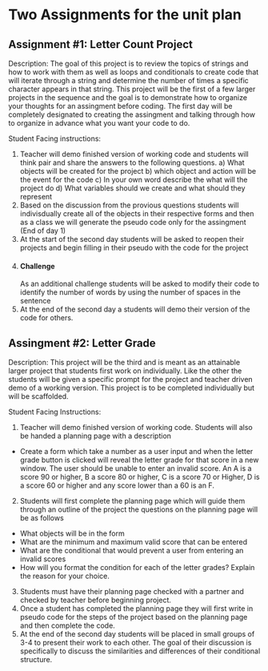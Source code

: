 # Two Assignments for the unit plan

## Assignment #1: Letter Count Project
Description: The goal of this project is to review the topics of strings and how to work with them as well as loops and conditionals to create code that will iterate through a string and determine the number of times a specific character appears in that string. This project will be the first of a few larger projects in the sequence and the goal is to demonstrate how to organize your thoughts for an assingment before coding. The first day will be completely designated to creating the assingment and talking through how to organize in advance what you want your code to do. 

Student Facing instructions: 
1. Teacher will demo finished version of working code and students will think pair and share the answers to the following questions.
   a) What objects will be created for the project
   b) which object and action will be the event for the code
   c) In your own word describe the what will the project do
   d) What variables should we create and what should they represent
3. Based on the discussion from the provious questions students will indivisdually create all of the objects in their respective forms and then as a class we will generate the pseudo code only for the assingment
   (End of day 1)
5. At the start of the second day students will be asked to reopen their projects and begin filling in their pseudo with the code for the project
6. #### Challenge
   As an additional challenge students will be asked to modify their code to identify the number of words by using the number of spaces in the sentence
8. At the end of the second day a students will demo their version of the code for others. 

 ## Assingment #2: Letter Grade 
   Description: This project will be the third and is meant as an attainable larger project that students first work on individually. Like the other the students will be given a specific prompt for the project and teacher driven demo of a working version. This project is to be completed individually but will be scaffolded.

Student Facing Instructions: 

1.  Teacher will demo finished version of working code. Students will also be handed a planning page with a description
   - Create a form which take a number as a user input and when the letter grade button is clicked will reveal the letter grade for that score in a new window. The user should be unable to enter an invalid score. An A is a score 90 or higher, B a score 80 or higher, C is a score 70 or Higher, D is a score 60 or higher and any score lower than a 60 is an F.
2.  Students will first complete the planning page which will guide them through an outline of the project the questions on the planning page will be as follows
  - What objects will be in the form
  - What are the minimum and maximum valid score that can be entered
  - What are the conditional that would prevent a user from entering an invalid scores
  - How will you format the condition for each of the letter grades? Explain the reason for your choice.
3. Students must have their planning page checked with a partner and checked by teacher before beginning project.
4. Once a student has completed the planning page they will first write in pseudo code for the steps of the project based on the planning page and then complete the code.
5. At the end of the second day students will be placed in small groups of 3-4 to present their work to each other. The goal of their discussion is specifically to discuss the similarities and differences of their conditional structure.  